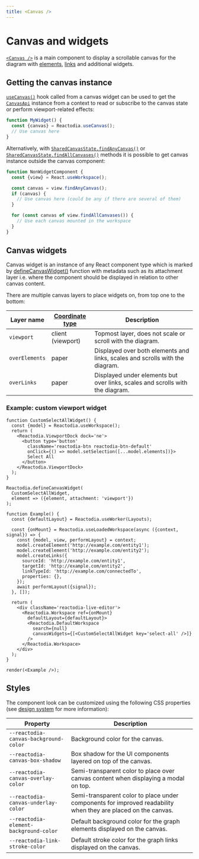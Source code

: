 ```yaml
---
title: <Canvas />
---
```


# Canvas and widgets

[`<Canvas />`](/docs/api/workspace/functions/Canvas) is a main component to display a scrollable canvas for the diagram with [elements](/docs/concepts/graph-model.md), [links](/docs/concepts/graph-model.md) and additional widgets.

## Getting the canvas instance

[`useCanvas()`](/docs/api/workspace/functions/useCanvas) hook called from a canvas widget can be used to get the [`CanvasApi`](/docs/api/workspace/interfaces/CanvasApi) instance from a context to read or subscribe to the canvas state or perform viewport-related effects:

```ts
function MyWidget() {
  const {canvas} = Reactodia.useCanvas();
  // Use canvas here
}
```

Alternatively, with [`SharedCanvasState.findAnyCanvas()`](/docs/api/workspace/classes/SharedCanvasState.md#findanycanvas) or [`SharedCanvasState.findAllCanvases()`](/docs/api/workspace/classes/SharedCanvasState.md#findallcanvases) methods it is possible to get canvas instance outside the canvas component:

```ts
function NonWidgetComponent {
  const {view} = React.useWorkspace();

  const canvas = view.findAnyCanvas();
  if (canvas) {
    // Use canvas here (could be any if there are several of them)
  }

  for (const canvas of view.findAllCanvases()) {
    // Use each canvas mounted in the workspace
  }
}
```

## Canvas widgets

Canvas widget is an instance of any React component type which is marked by [defineCanvasWidget()](/docs/api/workspace/functions/defineCanvasWidget) function with metadata such as its attachment layer i.e. where the component should be displayed in relation to other canvas content.

There are multiple canvas layers to place widgets on, from top one to the bottom:

| Layer name     | [Coordinate type](/docs/concepts/canvas-coordinates.md) | Description |
|----------------|-------------------|-------------|
| `viewport`     | client (viewport) | Topmost layer, does not scale or scroll with the diagram. |
| `overElements` | paper             | Displayed over both elements and links, scales and scrolls with the diagram. |
| `overLinks`    | paper             | Displayed under elements but over links, scales and scrolls with the diagram. |

### Example: custom viewport widget

```tsx live noInline
function CustomSelectAllWidget() {
  const {model} = Reactodia.useWorkspace();
  return (
    <Reactodia.ViewportDock dock='ne'>
      <button type='button'
        className='reactodia-btn reactodia-btn-default'
        onClick={() => model.setSelection([...model.elements])}>
        Select All
      </button>
    </Reactodia.ViewportDock>
  );
}

Reactodia.defineCanvasWidget(
  CustomSelectAllWidget,
  element => ({element, attachment: 'viewport'})
);

function Example() {
  const {defaultLayout} = Reactodia.useWorker(Layouts);

  const {onMount} = Reactodia.useLoadedWorkspace(async ({context, signal}) => {
    const {model, view, performLayout} = context;
    model.createElement('http://example.com/entity1');
    model.createElement('http://example.com/entity2');
    model.createLinks({
      sourceId: 'http://example.com/entity1',
      targetId: 'http://example.com/entity2',
      linkTypeId: 'http://example.com/connectedTo',
      properties: {},
    });
    await performLayout({signal});
  }, []);

  return (
    <div className='reactodia-live-editor'>
      <Reactodia.Workspace ref={onMount}
        defaultLayout={defaultLayout}>
        <Reactodia.DefaultWorkspace
          search={null}
          canvasWidgets={[<CustomSelectAllWidget key='select-all' />]}
        />
      </Reactodia.Workspace>
    </div>
  );
}

render(<Example />);
```

## Styles

The component look can be customized using the following CSS properties (see [design system](/docs/concepts/design-system.mdx) for more information):

| Property | Description |
|----------|-------------|
| `--reactodia-canvas-background-color` | Background color for the canvas. |
| `--reactodia-canvas-box-shadow` | Box shadow for the UI components layered on top of the canvas. |
| `--reactodia-canvas-overlay-color` | Semi-transparent color to place over canvas content when displaying a modal on top. |
| `--reactodia-canvas-underlay-color` | Semi-transparent color to place under components for improved readability when they are placed on the canvas. |
| `--reactodia-element-background-color` | Default background color for the graph elements displayed on the canvas. |
| `--reactodia-link-stroke-color` | Default stroke color for the graph links displayed on the canvas. |

